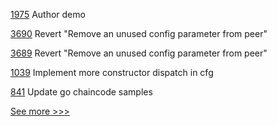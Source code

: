 
[1975](https://github.com/hyperledger/aries-cloudagent-python/pull/1975) Author demo

[3690](https://github.com/hyperledger/fabric/pull/3690) Revert "Remove an unused config parameter from peer"

[3689](https://github.com/hyperledger/fabric/pull/3689) Revert "Remove an unused config parameter from peer"

[1039](https://github.com/hyperledger/solang/pull/1039) Implement more constructor dispatch in cfg

[841](https://github.com/hyperledger/fabric-samples/pull/841) Update go chaincode samples


[See more >>>](https://start-here.hyperledger.org/pull-requests)
